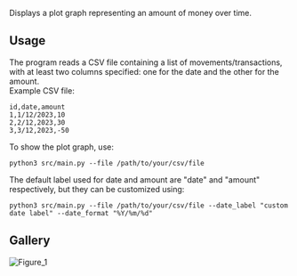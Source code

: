 Displays a plot graph representing an amount of money over time.

## Usage
The program reads a CSV file containing a list of movements/transactions, with at least two columns specified: one for
the date and the other for the amount.  
Example CSV file:
```csv
id,date,amount
1,1/12/2023,10
2,2/12,2023,30
3,3/12,2023,-50
```
To show the plot graph, use:
```
python3 src/main.py --file /path/to/your/csv/file
```
The default label used for date and amount are "date" and "amount" respectively, but they can be customized
using:
```
python3 src/main.py --file /path/to/your/csv/file --date_label "custom date label" --date_format "%Y/%m/%d"
```
## Gallery
![Figure_1](https://github.com/Ciro23/money-over-time/assets/38884767/3e3c8e1e-1fa6-48f7-aef7-b5315f97965b)
